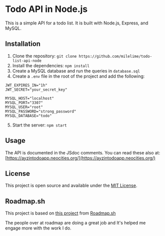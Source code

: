 # Todo API in Node.js

This is a simple API for a todo list. It is built with Node.js, Express, and MySQL.

## Installation

1. Clone the repository: `git clone https://github.com/milelime/todo-list-api-node`
2. Install the dependencies: `npm install`
3. Create a MySQL database and run the queries in `database.sql`
4. Create a `.env` file in the root of the project and add the following:

```plaintext
JWT_EXPIRES_IN="1h"
JWT_SECRET="your_secret_key"

MYSQL_HOST="localhost"
MYSQL_PORT="3307"
MYSQL_USER="root"
MYSQL_PASSWORD="strong_password"
MYSQL_DATABASE="todo"
```

5. Start the server: `npm start`

## Usage

The API is documented in the JSdoc comments. You can read these also at:
[https://ayzintodoapp.neocities.org/](https://ayzintodoapp.neocities.org/)

## License

This project is open source and available under the [MIT License](LICENSE).

## Roadmap.sh

This project is based on [this project](https://roadmap.sh/projects/todo-list-api) from [Roadmap.sh](https://roadmap.sh)

The people over at roadmap are doing a great job and It's helped me engage more with the work I do.
